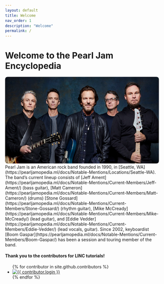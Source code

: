 ```yaml
---
layout: default
title: Welcome
nav_order: 1
description: "Welcome"
permalink: /
---
```


# Welcome to the Pearl Jam Encyclopedia

<img src="/assets/welcome-img.png" alt="Welcome"> 
Pearl Jam is an American rock band founded in 1990, in [Seattle, WA](https://pearljamopedia.ml/docs/Notable-Mentions/Locations/Seattle-WA). The band’s current lineup consists of [Jeff Ament](https://pearljamopedia.ml/docs/Notable-Mentions/Current-Members/Jeff-Ament/) (bass guitar), [Matt Cameron](https://pearljamopedia.ml/docs/Notable-Mentions/Current-Members/Matt-Cameron/) (drums) [Stone Gossard](https://pearljamopedia.ml/docs/Notable-Mentions/Current-Members/Stone-Gossard/) (rhythm guitar), [Mike McCready](https://pearljamopedia.ml/docs/Notable-Mentions/Current-Members/Mike-McCready/) (lead guitar), and [Eddie Vedder](https://pearljamopedia.ml/docs/Notable-Mentions/Current-Members/Eddie-Vedder/) (lead vocals, guitar). Since 2002, keyboardist [Boom Gaspar](https://pearljamopedia.ml/docs/Notable-Mentions/Current-Members/Boom-Gaspar/) has been a session and touring member of the band.

#### Thank you to the contributors for LINC tutorials!
<ul class="list-style-none">
{% for contributor in site.github.contributors %}
  <li class="d-inline-block mr-1">
     <a href="{{ contributor.html_url }}"><img src="{{ contributor.avatar_url }}" width="32" height="32" alt="{{ contributor.login }}"/></a>
  </li>
{% endfor %}
</ul>
